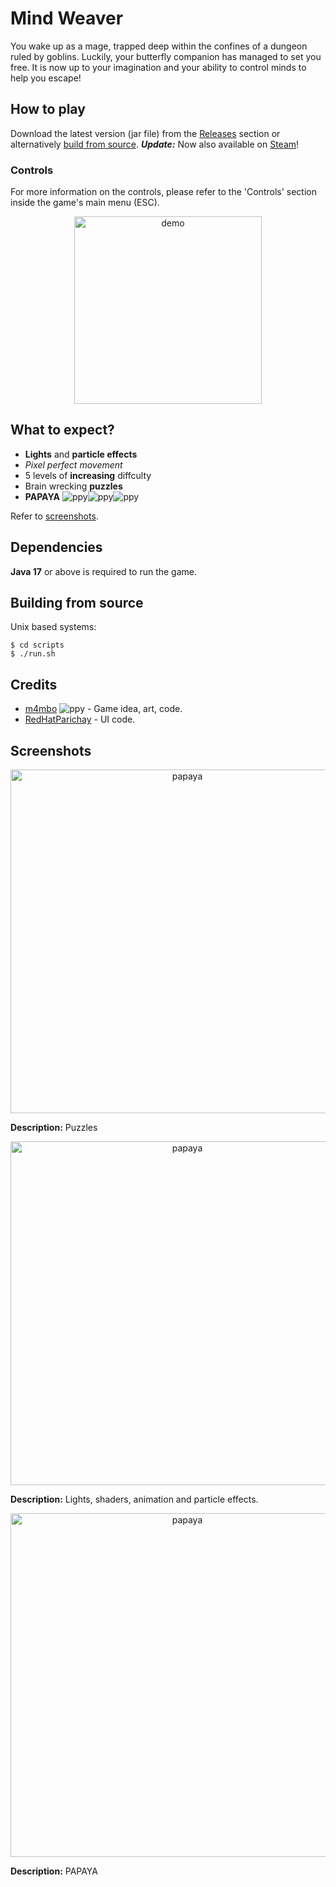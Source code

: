 
# Mind Weaver

You wake up as a mage, trapped deep within the confines of a dungeon ruled by goblins. Luckily, your butterfly companion has managed to set you free. It is now up to your imagination and your ability to control minds to help you escape!

## How to play

Download the latest version (jar file) from the [Releases](https://github.com/m4mbo/mind-weaver/releases) section or alternatively [build from source](#building-from-source). 
***Update:*** Now also available on [Steam](https://store.steampowered.com/app/3158220/Mind_Weaver/)!

### Controls

For more information on the controls, please refer to the 'Controls' section inside the game's main menu (ESC).

<div align="center">
  <img src="assets/github/controls.png" alt="demo" width="300"/>
</div>

## What to expect?

* **Lights** and **particle effects** 
* *Pixel perfect movement*
* 5 levels of **increasing** diffculty 
* Brain wrecking **puzzles** 
* **PAPAYA** ![ppy](assets/Items/papaya.png)![ppy](assets/Items/papaya.png)![ppy](assets/Items/papaya.png)

Refer to [screenshots](#screenshots).

## Dependencies

**Java 17** or above is required to run the game.

## Building from source 

Unix based systems:

```
$ cd scripts
$ ./run.sh
```

## Credits

* [m4mbo](https://github.com/m4mbo) ![ppy](assets/Items/bug.png) - Game idea, art, code.
* [RedHatParichay](https://github.com/RedHatParichay) - UI code.

## Screenshots

<div align="center">
  <img src="assets/github/puzzles.png" alt="papaya", width="550"/>
</div>

**Description:** Puzzles

<div align="center">
  <img src="assets/github/lights.png" alt="papaya", width="550"/>
</div>

**Description:** Lights, shaders, animation and particle effects.


<div align="center">
  <img src="assets/github/papaya.png" alt="papaya", width="550"/>
</div>

**Description:** PAPAYA


